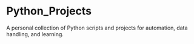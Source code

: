 # Python_Projects
A personal collection of Python scripts and projects for automation, data handling, and learning.

